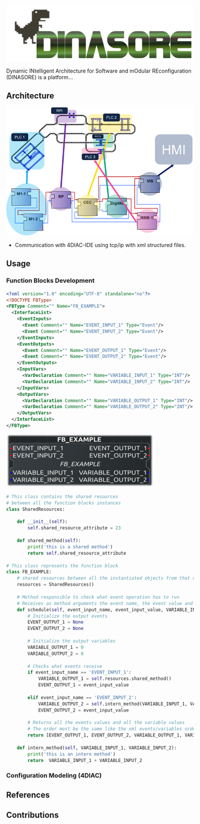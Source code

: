 ![logo](resources/images/logo.png)

Dynamic INtelligent Architecture for Software and mOdular REconfiguration (DINASORE) is a platform...

## Architecture

![distribution](resources/images/iec61499Disitribution.png)

* Communication with 4DIAC-IDE using tcp/ip with xml structured files.

## Usage

### Function Blocks Development

```xml
<?xml version="1.0" encoding="UTF-8" standalone="no"?>
<!DOCTYPE FBType>
<FBType Comment="" Name="FB_EXAMPLE">
  <InterfaceList>
    <EventInputs>
      <Event Comment="" Name="EVENT_INPUT_1" Type="Event"/>
      <Event Comment="" Name="EVENT_INPUT_2" Type="Event"/>
    </EventInputs>
    <EventOutputs>
      <Event Comment="" Name="EVENT_OUTPUT_1" Type="Event"/>
      <Event Comment="" Name="EVENT_OUTPUT_2" Type="Event"/>
    </EventOutputs>
    <InputVars>
      <VarDeclaration Comment="" Name="VARIABLE_INPUT_1" Type="INT"/>
      <VarDeclaration Comment="" Name="VARIABLE_INPUT_2" Type="INT"/>
    </InputVars>
    <OutputVars>
      <VarDeclaration Comment="" Name="VARIABLE_OUTPUT_1" Type="INT"/>
      <VarDeclaration Comment="" Name="VARIABLE_OUTPUT_2" Type="INT"/>
    </OutputVars>
  </InterfaceList>
</FBType>

```

![fb](resources/images/fb.png) 

```python
# This class contains the shared resources 
# between all the function blocks instances
class SharedResources:

    def __init__(self):
        self.shared_resource_attribute = 23
        
    def shared_method(self):
        print('this is a shared method')
        return self.shared_resource_attribute
    
# This class represents the function block    
class FB_EXAMPLE:
    # shared resources between all the instantiated objects from that class
    resources = SharedResources()

    # Method responsible to check what event operation has to run
    # Receives as method arguments the event name, the event value and all the variables values
    def schedule(self, event_input_name, event_input_value, VARIABLE_INPUT_1, VARIABLE_INPUT_2):
        # Initialize the output events
        EVENT_OUTPUT_1 = None
        EVENT_OUTPUT_2 = None
    
        # Initialize the output variables
        VARIABLE_OUTPUT_1 = 0
        VARIABLE_OUTPUT_2 = 0
        
        # Checks what events receive
        if event_input_name == 'EVENT_INPUT_1':
            VARIABLE_OUTPUT_1 = self.resources.shared_method()
            EVENT_OUTPUT_1 = event_input_value
            
        elif event_input_name == 'EVENT_INPUT_2':
            VARIABLE_OUTPUT_2 = self.intern_method(VARIABLE_INPUT_1, VARIABLE_INPUT_2)
            EVENT_OUTPUT_2 = event_input_value

        # Returns all the events values and all the variable values
        # The order most be the same like the xml events/variables order
        return [EVENT_OUTPUT_1, EVENT_OUTPUT_2, VARIABLE_OUTPUT_1, VARIABLE_OUTPUT_2]

    def intern_method(self, VARIABLE_INPUT_1, VARIABLE_INPUT_2):
        print('this is an intern method')
        return  VARIABLE_INPUT_1 + VARIABLE_INPUT_2
```

### Configuration Modeling (4DIAC)



## References


## Contributions
